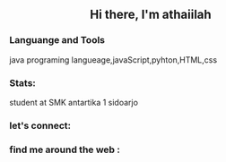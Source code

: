 <h2 align = "center">Hi there, I'm athaiilah </h2>

### Languange and Tools
<P>
java programing langueage,javaScript,pyhton,HTML,css
</p>

### Stats: 
<p>
student at SMK antartika 1 sidoarjo
</p>

### let's connect:
<p>

</p> 

### find me around the web : 

